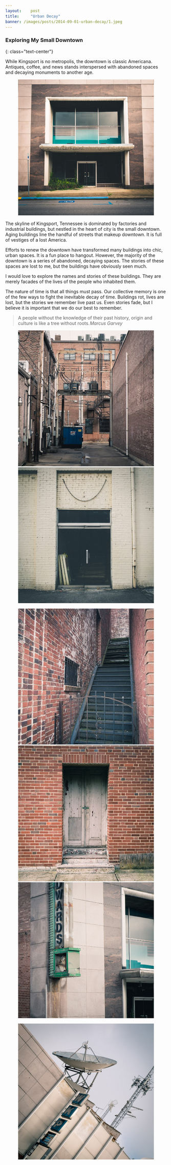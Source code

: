 ```yaml
---
layout:    post
title:     "Urban Decay"
banner: /images/posts/2014-09-01-urban-decay/1.jpeg
---
```

### Exploring My Small Downtown
{: class="text-center"}

While Kingsport is no metropolis, the downtown is classic Americana. Antiques, coffee, and news stands interspersed with abandoned spaces and decaying monuments to another age.

<!-- more -->

<figure class="quarter-left"><a href="/images/posts/2014-09-01-urban-decay/2.jpeg" rel="lightbox"><img src="/images/posts/2014-09-01-urban-decay/2.jpeg"></a></figure>

The skyline of Kingsport, Tennessee is dominated by factories and industrial buildings, but nestled in the heart of city is the small downtown. Aging buildings line the handful of streets that makeup downtown. It is full of vestiges of a lost America.

Efforts to renew the downtown have transformed many buildings into chic, urban spaces. It is a fun place to hangout. However, the majority of the downtown is a series of abandoned, decaying spaces. The stories of these spaces are lost to me, but the buildings have obviously seen much.

I would love to explore the names and stories of these buildings. They are merely facades of the lives of the people who inhabited them.

The nature of time is that all things must pass. Our collective memory is one of the few ways to fight the inevitable decay of time. Buildings rot, lives are lost, but the stories we remember live past us. Even stories fade, but I believe it is important that we do our best to remember.

>A people without the knowledge of their past history, origin and culture is like a tree without roots. <cite>Marcus Garvey</cite>

<figure class="multiple"><a href="/images/posts/2014-09-01-urban-decay/3.jpeg" rel="lightbox"><img src="/images/posts/2014-09-01-urban-decay/3.jpeg"></a><a href="/images/posts/2014-09-01-urban-decay/4.jpeg" rel="lightbox"><img src="/images/posts/2014-09-01-urban-decay/4.jpeg"></a></figure>
<figure class="multiple"><a href="/images/posts/2014-09-01-urban-decay/5.jpeg" rel="lightbox"><img src="/images/posts/2014-09-01-urban-decay/5.jpeg"></a><a href="/images/posts/2014-09-01-urban-decay/6.jpeg" rel="lightbox"><img src="/images/posts/2014-09-01-urban-decay/6.jpeg"></a><a href="/images/posts/2014-09-01-urban-decay/7.jpeg" rel="lightbox"><img src="/images/posts/2014-09-01-urban-decay/7.jpeg"></a></figure>
<figure class="center-large"><a href="/images/posts/2014-09-01-urban-decay/8.jpeg" rel="lightbox"><img src="/images/posts/2014-09-01-urban-decay/8.jpeg"></a></figure>
